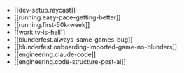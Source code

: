 
- [[dev-setup.raycast]]
- [[running.easy-pace-getting-better]]
- [[running.first-50k-week]]
- [[work.tv-is-hell]]
- [[blunderfest.always-same-games-bug]]
- [[blunderfest.onboarding-imported-game-no-blunders]]
- [[engineering.claude-code]]
- [[engineering.code-structure-post-ai]]